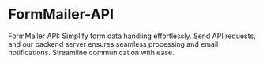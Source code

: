 # FormMailer-API
FormMailer API: Simplify form data handling effortlessly. Send API requests, and our backend server ensures seamless processing and email notifications. Streamline communication with ease.

